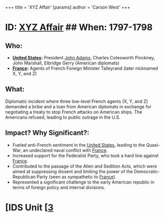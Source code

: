 +++
 title = 'XYZ Affair'
[params]
	author = 'Carson West'
+++
# ID: [XYZ Affair](./../xyz-affair/) ## When: 1797-1798
## Who: 
* **[United States](./../united-states/):** President [John Adams](./../john-adams/), Charles Cotesworth Pinckney, John Marshall, Elbridge Gerry (American diplomats)
* **[France](./../france/):**  Agents of French Foreign Minister Talleyrand (later nicknamed X, Y, and Z)

## What: 
Diplomatic incident where three low-level French agents (X, Y, and Z) demanded a bribe and a loan from American diplomats in exchange for negotiating a treaty to stop French attacks on American ships.  The Americans refused, leading to public outrage in the U.S.

## Impact? Why Significant?: 
* Fueled anti-French sentiment in the [United States](./../united-states/), leading to the Quasi-War, an undeclared naval conflict with [France](./../france/). 
* Increased support for the Federalist Party, who took a hard line against [France](./../france/).
* Contributed to the passage of the Alien and Sedition Acts, which were aimed at suppressing dissent and limiting the power of the Democratic-Republican Party (seen as sympathetic to [France](./../france/)).
* Represented a significant challenge to the early American republic in terms of foreign policy and internal divisions. 

# [IDS Unit [[3](./../ids-unit-[[3/)